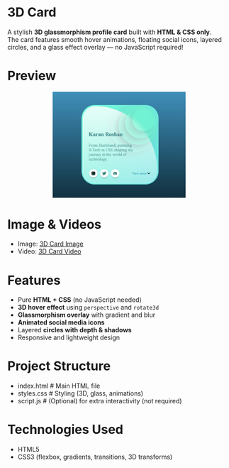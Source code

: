 # 3D Card
A stylish **3D glassmorphism profile card** built with **HTML & CSS only**.  
The card features smooth hover animations, floating social icons, layered circles, and a glass effect overlay — no JavaScript required!

# Preview
<p align="center">
  <img src="https://github.com/Karan-Roshan/3D-Card/blob/e967b5c6cedc9f3590123ffde050c8a085ba9c1f/Image%20%26%20Videos/3D%20Card%20Image.png" 
       alt="3D Profile Card" 
       width="300">
</p>


# Image & Videos
- Image: <a href="https://github.com/Karan-Roshan/3D-Card/blob/e967b5c6cedc9f3590123ffde050c8a085ba9c1f/Image%20%26%20Videos/3D%20Card%20Image.png"> 3D Card Image</a>
- Video: <a href="https://github.com/Karan-Roshan/3D-Card/blob/e967b5c6cedc9f3590123ffde050c8a085ba9c1f/Image%20%26%20Videos/3D%20Card%20Video.mp4"> 3D Card Video</a>


# Features
- Pure **HTML + CSS** (no JavaScript needed)
- **3D hover effect** using `perspective` and `rotate3d`
- **Glassmorphism overlay** with gradient and blur
- **Animated social media icons**
- Layered **circles with depth & shadows**
- Responsive and lightweight design


# Project Structure
- index.html     # Main HTML file
- styles.css     # Styling (3D, glass, animations)
- script.js      # (Optional) for extra interactivity (not required)


# Technologies Used
- HTML5
- CSS3 (flexbox, gradients, transitions, 3D transforms)
